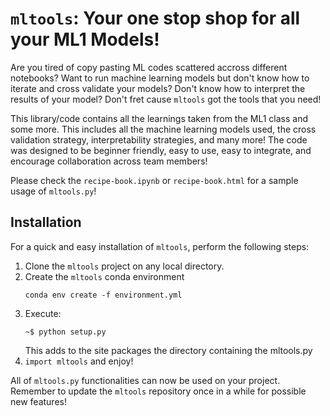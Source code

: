 # `mltools`: Your one stop shop for all your ML1 Models!
Are you tired of copy pasting ML codes scattered accross different notebooks? Want to run machine learning models but don't know how to iterate and cross validate your models? Don't know how to interpret the results of your model? Don't fret cause `mltools` got the tools that you need!

This library/code contains all the learnings taken from the ML1 class and some more. This includes all the machine learning models used, the cross validation strategy, interpretability strategies, and many more! The code was designed to be beginner friendly, easy to use, easy to integrate, and encourage collaboration across team members!

Please check the `recipe-book.ipynb` or `recipe-book.html` for a sample usage of `mltools.py`!

## Installation
For a quick and easy installation of `mltools`, perform the following steps:

1. Clone the `mltools` project on any local directory.
2. Create the `mltools` conda environment
    ```
    conda env create -f environment.yml
    ```
2. Execute:
    ```
    ~$ python setup.py
    ```
    This adds to the site packages the directory containing the mltools.py
3. `import mltools` and enjoy!

All of `mltools.py` functionalities can now be used on your project. Remember to update the `mltools` repository once in a while for possible new features!
